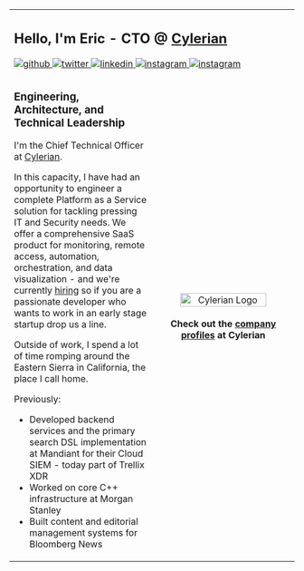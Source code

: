 <table>
<tr><td colspan="2">
<h2>Hello, I'm Eric - CTO @ <a href='https://cylerian.com'>Cylerian</a></h2> 
  
<a href="https://github.com/ericmcornelius" target="_blank">
  <img src=https://img.shields.io/badge/github-%2324292e.svg?&style=for-the-badge&logo=github&logoColor=white alt=github style="margin-bottom: 5px;" />
</a>
<a href="https://twitter.com/EricMCornelius" target="_blank">
  <img src=https://img.shields.io/badge/twitter-%2300acee.svg?&style=for-the-badge&logo=twitter&logoColor=white alt=twitter style="margin-bottom: 5px;" />
</a>
<a href="https://linkedin.com/in/eric-cornelius-49276712" target="_blank">
  <img src=https://img.shields.io/badge/linkedin-%231E77B5.svg?&style=for-the-badge&logo=linkedin&logoColor=white alt=linkedin style="margin-bottom: 5px;" />
</a>
<a href="https://instagram.com/ericmcornelius" target="_blank">
  <img src=https://img.shields.io/badge/Instagram-E4405F?style=for-the-badge&logo=instagram&logoColor=white alt=instagram style="margin-bottom: 5px;" />
</a>
<a href="mailto:eric.cornelius@cylerian.com" target="_blank">
  <img src=https://img.shields.io/badge/Gmail-D14836?style=for-the-badge&logo=gmail&logoColor=white alt=instagram style="margin-bottom: 5px;" />
</a>
</td></tr>

<tr>
<td width="50%">
<h3>Engineering, Architecture, and Technical Leadership</h3>

I'm the Chief Technical Officer at <a href='https://github.com/cylerian'>Cylerian</a>.

In this capacity, I have had an opportunity to engineer a complete Platform as a Service solution for tackling pressing IT and Security needs. We offer a comprehensive SaaS product for monitoring, remote access, automation, orchestration, and data visualization - and we're currently <a href='mailto:eric.cornelius@cylerian.com?subject=Hiring inquiry&body=<Resume Link>' target="_blank">hiring</a> so if you are a passionate developer who wants to work in an early stage startup drop us a line.

Outside of work, I spend a lot of time romping around the Eastern Sierra in California, the place I call home.

Previously:

* Developed backend services and the primary search DSL implementation at Mandiant for their Cloud SIEM - today part of Trellix XDR
* Worked on core C++ infrastructure at Morgan Stanley
* Built content and editorial management systems for Bloomberg News

</td>

<td style="border:0" width="50%">
<div align="center">
<a href="https://cylerian.com">
<img src="https://avatars.githubusercontent.com/u/16170341" alt='Cylerian Logo' align="center" style="width: 80%"/>
</a>
<br />
<br />
<strong>Check out the <a target="_blank" href="https://cylerian.com/company/">company profiles</a> at Cylerian</strong>
</div>  
</td>
</tr>
</table>
